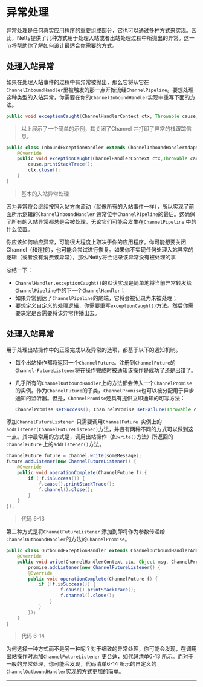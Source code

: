 异常处理
====


异常处理是任何真实应用程序的重要组成部分，它也可以通过多种方式来实现。因此，Netty提供了几种方式用于处理入站或者出站处理过程中所抛出的异常。这一节将帮助你了解如何设计最适合你需要的方式。

## 处理入站异常

如果在处理入站事件的过程中有异常被抛出，那么它将从它在`ChannelInboundHandler`里被触发的那一点开始流经`ChannelPipeline`。要想处理这种类型的入站异常，你需要在你的`ChannelInboundHandler`实现中重写下面的方法。

```java
public void exceptionCaught(ChannelHandlerContext ctx, Throwable cause) throws Exception
```

> 以上展示了一个简单的示例，其关闭了Channel 并打印了异常的栈跟踪信息。

```java
public class InboundExceptionHandler extends ChannelInboundHandlerAdapter {
	@Override
    public void exceptionCaught(ChannelHandlerContext ctx,Throwable cause) {
        cause.printStackTrace();
        ctx.close();
    }
}
```

> 基本的入站异常处理

因为异常将会继续按照入站方向流动（就像所有的入站事件一样），所以实现了前面所示逻辑的`ChannelInboundHandler` 通常位于`ChannelPipeline`的最后。这确保了所有的入站异常都总是会被处理，无论它们可能会发生在`ChannelPipeline` 中的什么位置。

你应该如何响应异常，可能很大程度上取决于你的应用程序。你可能想要关闭Channel（和连接），也可能会尝试进行恢复。如果你不实现任何处理入站异常的逻辑（或者没有消费该异常），那么Netty将会记录该异常没有被处理的事

总结一下：

* `ChannelHandler.exceptionCaught()`的默认实现是简单地将当前异常转发给`ChannelPipeline`中的下一个`ChannelHandler`；
* 如果异常到达了`ChannelPipeline`的尾端，它将会被记录为未被处理；
* 要想定义自定义的处理逻辑，你需要重写`exceptionCaught()`方法。然后你需要决定是否需要将该异常传播出去。

## 处理入站异常

用于处理出站操作中的正常完成以及异常的选项，都基于以下的通知机制。

* 每个出站操作都将返回一个`ChannelFuture`。注册到`ChannelFuture`的`Channel-FutureListener`将在操作完成时被通知该操作是成功了还是出错了。

* 几乎所有的`ChannelOutboundHandler`上的方法都会传入一个`ChannelPromise`的实例。作为`ChannelFuture`的子类，`ChannelPromise`也可以被分配用于异步通知的监听器。但是，`ChannelPromise`还具有提供立即通知的可写方法：

  ```java
  ChannelPromise setSuccess(); Chan nelPromise setFailure(Throwable cause);
  ```

添加`ChannelFutureListener `只需要调用`ChannelFuture `实例上的`addListener(ChannelFutureListener)`方法，并且有两种不同的方式可以做到这一点。其中最常用的方式是，调用出站操作（如`write()`方法）所返回的`ChannelFuture` 上的`addListener()`方法。

```java
ChannelFuture future = channel.write(someMessage);
future.addListener(new ChannelFutureListener() {
    @Override
    public void operationComplete(ChannelFuture f) {
        if (!f.isSuccess()) {
            f.cause().printStackTrace();
            f.channel().close();
        }
    }
});
```

> 代码 6-13 

第二种方式是将`ChannelFutureListener` 添加到即将作为参数传递给`ChannelOutboundHandler`的方法的`ChannelPromise`。

```java
public class OutboundExceptionHandler extends ChannelOutboundHandlerAdapter {
    @Override
    public void write(ChannelHandlerContext ctx, Object msg, ChannelPromise promise) {
        promise.addListener(new ChannelFutureListener() {
        @Override
        public void operationComplete(ChannelFuture f) {
            if (!f.isSuccess()) {
                    f.cause().printStackTrace();
                    f.channel().close();
                }
            }
        });
    }
}
```

> 代码 6-14 

为何选择一种方式而不是另一种呢？对于细致的异常处理，你可能会发现，在调用出站操作时添加`ChannelFutureListener` 更合适，如代码清单6-13 所示。而对于一般的异常处理，你可能会发现，代码清单6-14 所示的自定义的`ChannelOutboundHandler`实现的方式更加的简单。

****

